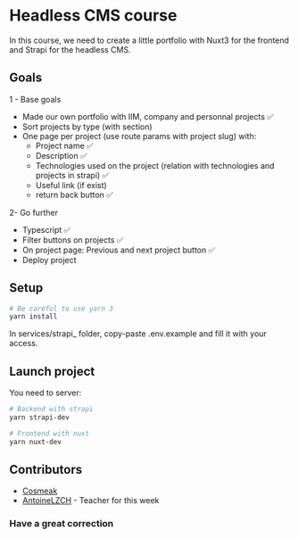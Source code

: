 # Headless CMS course

In this course, we need to create a little portfolio with Nuxt3 for the frontend and Strapi for the headless CMS.


## Goals

1 - Base goals

- Made our own portfolio with IIM, company and personnal projects ✅
- Sort projects by type (with section)
- One page per project (use route params with project slug) with:
	- Project name ✅
	- Description ✅
	- Technologies used on the project (relation with technologies and projects in strapi) ✅
	- Useful link (if exist)
	- return back button ✅ 

2- Go further

- Typescript ✅
- Filter buttons on projects ✅
- On project page: Previous and next project button ✅
- Deploy project


## Setup

```bash
# Be careful to use yarn 3
yarn install
```

In services/strapi_ folder, copy-paste .env.example and fill it with your access.


## Launch project
You need to server:
```bash
# Backend with strapi
yarn strapi-dev

# Frontend with nuxt
yarn nuxt-dev
```

## Contributors
- [Cosmeak](https://github.com/Cosmeak)
- [AntoineLZCH](https://github.com/antoineLZCH) - Teacher for this week


### Have a great correction
